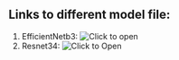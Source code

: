 ## Links to different model file:

1. EfficientNetb3: ![Click to open](https://drive.google.com/file/d/1F2RamM03oBahviwY93XCnrpNuTKobMzn/view)
2. Resnet34: ![Click to Open](https://drive.google.com/file/d/1-183IuG42Sh6p4Kk6ok_DJw_PGtbNVSl/view)
